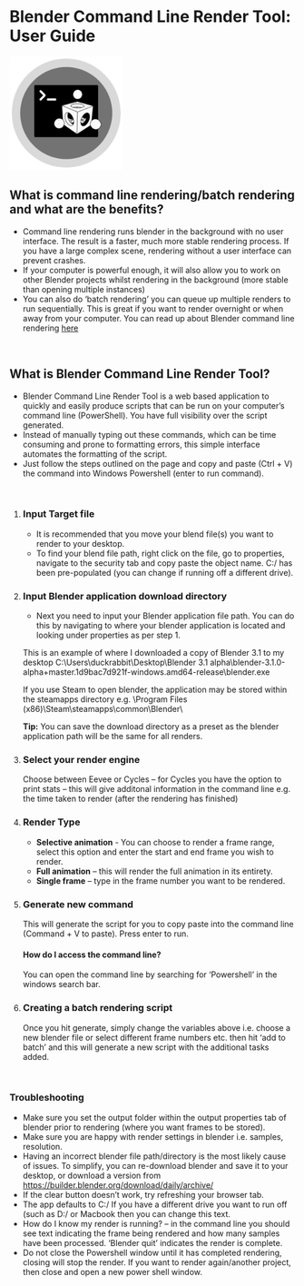 # Blender Command Line Render Tool: User Guide

<img src="./Media/blender.png" width="200" height="200" />

</br>

## What is command line rendering/batch rendering and what are the benefits?

- Command line rendering runs blender in the background with no user interface. The result is a faster, much more stable rendering process. If you have a large complex scene, rendering without a user interface can prevent crashes.
- If your computer is powerful enough, it will also allow you to work on other Blender projects whilst rendering in the background (more stable than opening multiple instances)
- You can also do ‘batch rendering’ you can queue up multiple renders to run sequentially. This is great if you want to render overnight or when away from your computer. You can read up about Blender command line rendering [here](https://docs.blender.org/manual/en/latest/advanced/command_line/render.html?fbclid=IwAR1H8WJmE3kzHT_m20aZahcAqlRY6va7A7Xn2bF8AXaqO9OfyKTshz9RCC8)

</br>

## What is Blender Command Line Render Tool?

- Blender Command Line Render Tool is a web based application to quickly and easily produce scripts that can be run on your computer’s command line (PowerShell). You have full visibility over the script generated.
- Instead of manually typing out these commands, which can be time consuming and prone to formatting errors, this simple interface automates the formatting of the script.
- Just follow the steps outlined on the page and copy and paste (Ctrl + V) the command into Windows Powershell (enter to run command).

</br>

1.  ### Input Target file

    - It is recommended that you move your blend file(s) you want to render to your desktop.
    - To find your blend file path, right click on the file, go to properties, navigate to the security tab and copy paste the object name. C:/ has been pre-populated (you can change if running off a different drive).

2.  ### Input Blender application download directory

    - Next you need to input your Blender application file path. You can do this by navigating to where your blender application is located and looking under properties as per step 1.

    This is an example of where I downloaded a copy of Blender 3.1 to my desktop C:\Users\duckrabbit\Desktop\Blender 3.1 alpha\blender-3.1.0-alpha+master.1d9bac7d921f-windows.amd64-release\blender.exe

    If you use Steam to open blender, the application may be stored within the steamapps directory e.g. \Program Files (x86)\Steam\steamapps\common\Blender\

    **Tip:** You can save the download directory as a preset as the blender application path will be the same for all renders.

3.  ### Select your render engine

    Choose between Eevee or Cycles – for Cycles you have the option to print stats – this will give additonal information in the command line e.g. the time taken to render (after the rendering has finished)

4.  ### Render Type

    - **Selective animation** - You can choose to render a frame range, select this option and enter the start and end frame you wish to render.
    - **Full animation** – this will render the full animation in its entirety.
    - **Single frame** – type in the frame number you want to be rendered.

5.  ### Generate new command

    This will generate the script for you to copy paste into the command line (Command + V to paste). Press enter to run.

    #### How do I access the command line?

    You can open the command line by searching for ‘Powershell’ in the windows search bar.

6.  ### Creating a batch rendering script

    Once you hit generate, simply change the variables above i.e. choose a new blender file or select different frame numbers etc. then hit ‘add to batch’ and this will generate a new script with the additional tasks added.

</br>

### Troubleshooting

- Make sure you set the output folder within the output properties tab of blender prior to rendering (where you want frames to be stored).
- Make sure you are happy with render settings in blender i.e. samples, resolution.
- Having an incorrect blender file path/directory is the most likely cause of issues. To simplify, you can re-download blender and save it to your desktop, or download a version from https://builder.blender.org/download/daily/archive/
- If the clear button doesn’t work, try refreshing your browser tab.
- The app defaults to C:/ If you have a different drive you want to run off (such as D:/ or Macbook then you can change this text.
- How do I know my render is running? – in the command line you should see text indicating the frame being rendered and how many samples have been processed. ‘Blender quit’ indicates the render is complete.
- Do not close the Powershell window until it has completed rendering, closing will stop the render. If you want to render again/another project, then close and open a new power shell window.
